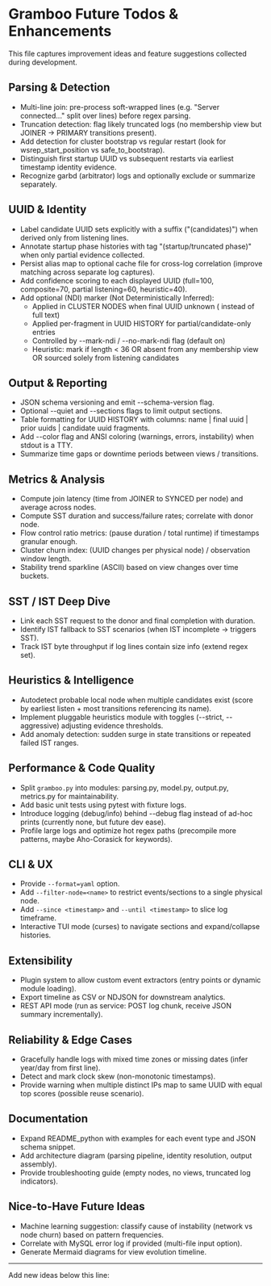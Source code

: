 # Gramboo Future Todos & Enhancements

This file captures improvement ideas and feature suggestions collected during development.

## Parsing & Detection
- Multi-line join: pre-process soft-wrapped lines (e.g. "Server <name> connected..." split over lines) before regex parsing.
- Truncation detection: flag likely truncated logs (no membership view but JOINER → PRIMARY transitions present).
- Add detection for cluster bootstrap vs regular restart (look for wsrep_start_position vs safe_to_bootstrap).
- Distinguish first startup UUID vs subsequent restarts via earliest timestamp identity evidence.
- Recognize garbd (arbitrator) logs and optionally exclude or summarize separately.

## UUID & Identity
- Label candidate UUID sets explicitly with a suffix ("(candidates)") when derived only from listening lines.
- Annotate startup phase histories with tag "(startup/truncated phase)" when only partial evidence collected.
- Persist alias map to optional cache file for cross-log correlation (improve matching across separate log captures).
- Add confidence scoring to each displayed UUID (full=100, composite=70, partial listening=60, heuristic=40).
- Add optional (NDI) marker (Not Deterministically Inferred):
	- Applied in CLUSTER NODES when final UUID unknown (<NDI> instead of full text)
	- Applied per-fragment in UUID HISTORY for partial/candidate-only entries
	- Controlled by --mark-ndi / --no-mark-ndi flag (default on)
	- Heuristic: mark if length < 36 OR absent from any membership view OR sourced solely from listening candidates

## Output & Reporting
- JSON schema versioning and emit --schema-version flag.
- Optional --quiet and --sections flags to limit output sections.
- Table formatting for UUID HISTORY with columns: name | final uuid | prior uuids | candidate uuid fragments.
- Add --color flag and ANSI coloring (warnings, errors, instability) when stdout is a TTY.
- Summarize time gaps or downtime periods between views / transitions.

## Metrics & Analysis
- Compute join latency (time from JOINER to SYNCED per node) and average across nodes.
- Compute SST duration and success/failure rates; correlate with donor node.
- Flow control ratio metrics: (pause duration / total runtime) if timestamps granular enough.
- Cluster churn index: (UUID changes per physical node) / observation window length.
- Stability trend sparkline (ASCII) based on view changes over time buckets.

## SST / IST Deep Dive
- Link each SST request to the donor and final completion with duration.
- Identify IST fallback to SST scenarios (when IST incomplete -> triggers SST).
- Track IST byte throughput if log lines contain size info (extend regex set).

## Heuristics & Intelligence
- Autodetect probable local node when multiple candidates exist (score by earliest listen + most transitions referencing its name).
- Implement pluggable heuristics module with toggles (--strict, --aggressive) adjusting evidence thresholds.
- Add anomaly detection: sudden surge in state transitions or repeated failed IST ranges.

## Performance & Code Quality
- Split `gramboo.py` into modules: parsing.py, model.py, output.py, metrics.py for maintainability.
- Add basic unit tests using pytest with fixture logs.
- Introduce logging (debug/info) behind --debug flag instead of ad-hoc prints (currently none, but future dev ease).
- Profile large logs and optimize hot regex paths (precompile more patterns, maybe Aho-Corasick for keywords).

## CLI & UX
- Provide `--format=yaml` option.
- Add `--filter-node=<name>` to restrict events/sections to a single physical node.
- Add `--since <timestamp>` and `--until <timestamp>` to slice log timeframe.
- Interactive TUI mode (curses) to navigate sections and expand/collapse histories.

## Extensibility
- Plugin system to allow custom event extractors (entry points or dynamic module loading).
- Export timeline as CSV or NDJSON for downstream analytics.
- REST API mode (run as service: POST log chunk, receive JSON summary incrementally).

## Reliability & Edge Cases
- Gracefully handle logs with mixed time zones or missing dates (infer year/day from first line).
- Detect and mark clock skew (non-monotonic timestamps).
- Provide warning when multiple distinct IPs map to same UUID with equal top scores (possible reuse scenario).

## Documentation
- Expand README_python with examples for each event type and JSON schema snippet.
- Add architecture diagram (parsing pipeline, identity resolution, output assembly).
- Provide troubleshooting guide (empty nodes, no views, truncated log indicators).

## Nice-to-Have Future Ideas
- Machine learning suggestion: classify cause of instability (network vs node churn) based on pattern frequencies.
- Correlate with MySQL error log if provided (multi-file input option).
- Generate Mermaid diagrams for view evolution timeline.

---
Add new ideas below this line:
